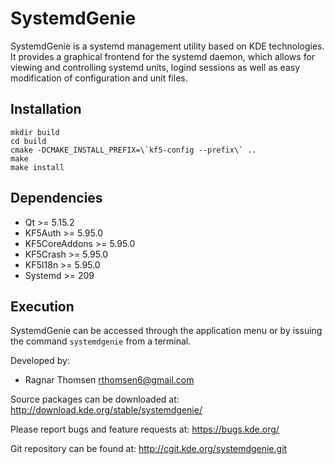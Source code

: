 SystemdGenie
============

SystemdGenie is a systemd management utility based on KDE technologies. 
It provides a graphical frontend for the systemd daemon, which allows for
viewing and controlling systemd units, logind sessions as well as easy 
modification of configuration and unit files.


Installation
------------
    mkdir build  
    cd build  
    cmake -DCMAKE_INSTALL_PREFIX=\`kf5-config --prefix\` ..  
    make  
    make install  


Dependencies
------------
*   Qt >= 5.15.2
*   KF5Auth >= 5.95.0
*   KF5CoreAddons >= 5.95.0
*   KF5Crash >= 5.95.0
*   KF5I18n >= 5.95.0
*   Systemd >= 209


Execution
---------
SystemdGenie can be accessed through the application menu or by issuing
the command `systemdgenie` from a terminal.


Developed by:
* Ragnar Thomsen <rthomsen6@gmail.com>


Source packages can be downloaded at:
http://download.kde.org/stable/systemdgenie/

Please report bugs and feature requests at:
https://bugs.kde.org/

Git repository can be found at:
http://cgit.kde.org/systemdgenie.git
